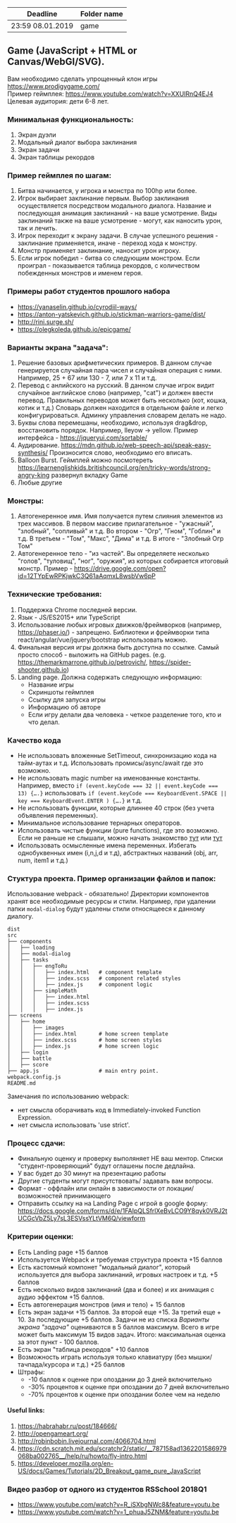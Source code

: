 | Deadline  | Folder name |
|-----------|-------------|
| 23:59 08.01.2019 | game |

## Game (JavaScript + HTML or Canvas/WebGl/SVG).

Вам необходимо сделать упрощенный клон игры https://www.prodigygame.com/  
Пример геймплея: https://www.youtube.com/watch?v=XXUIRnQ4EJ4  
Целевая аудитория: дети 6-8 лет.

### Минимальная функциональность:
  1) Экран дуэли
  2) Модальный диалог выбора заклинания
  3) Экран задачи
  4) Экран таблицы рекордов
  
### Пример геймплея по шагам:
1. Битва начинается, у игрока и монстра по 100hp или более.
2. Игрок выбирает заклинание первым. Выбор заклинания осуществляется посредством модального диалога. Название и последующая анимация заклинаний - на ваше усмотрение. Виды заклинаний также на ваше усмотрение - могут, как наносить урон, так и лечить. 
3. Игрок переходит к экрану задачи. В случае успешного решения - заклинание применяется, иначе - переход хода к монстру. 
4. Монстр применяет заклинание, наносит урон игроку.
5. Если игрок победил - битва со следующим монстром. Если проиграл - показывается таблица рекордов, с количеством побежденных монстров и именем героя. 

### Примеры работ студентов прошлого набора
- https://yanaselin.github.io/cyrodiil-ways/
- https://anton-yatskevich.github.io/stickman-warriors-game/dist/
- http://rini.surge.sh/
- https://olegkoleda.github.io/epicgame/

### Варианты экрана "задача":
 1) Решение базовых арифметических примеров. В данном случае генерируется случайная пара чисел и случайная операция с ними.  Например, 25 + 67 или 130 - 7, или 7 x 11 и т.д.
 2) Перевод с анлийского на русский. В данном случае игрок видит случайное английское слово (например, "cat") и должен ввести перевод. Правильных переводов может быть несколько (кот, кошка, котик и т.д.) Словарь должен находится в отдельном файле и легко конфигурироваться. Админку управления словарем делать не надо.  
 3) Буквы слова перемешаны, необходимо, используя drag&drop, восстановить порядок. Например, lleyow -> yellow. Пример интерфейса - https://jqueryui.com/sortable/
 4) Аудирование. https://mdn.github.io/web-speech-api/speak-easy-synthesis/ Произносится слово, необходимо его вписать.
 5) Balloon Burst. Геймплей можно посмотереть https://learnenglishkids.britishcouncil.org/en/tricky-words/strong-angry-king развернул вкладку Game 
 5) Любые другие
 
### Монстры:
1) Автогенеренное имя. Имя получается путем слияния элементов из трех массивов. 
   В первом массиве прилагательное - "ужасный", "злобный", "сопливый" и т.д. 
   Во втором - "Огр", "Гном", "Гоблин" и т.д.
   В третьем - "Том", "Макс", "Дима" и т.д.
   В итоге - "Злобный Огр Том"
 2) Автогенеренное тело - "из частей". Вы определяете несколько "голов", "туловищ", "ног", "оружия", из которых собирается итоговый монстр. 
 Пример - https://drive.google.com/open?id=12TYpEwRPKjwkC3Q61aAqmxL8wsbVw6pP
 
### Технические требования:
1) Поддержка Сhrome последней версии. 
2) Язык - JS/ES2015+ или TypeScript
3) Использование любых игровых движков/фреймворков (например, https://phaser.io/) - запрещено. 
   Библиотеки и фреймворки типа react/angular/vue/jquery/bootstrap использовать можно.
4) Финальная версия игры должна быть доступна по ссылке. Самый просто способ - выложить на GitHub pages. (e.g. https://themarkmarrone.github.io/petrovich/, https://spider-shooter.github.io)
5) Landing page. Должна содержать следующую информацию:
   - Название игры
   - Скриншоты геймплея
   - Ссылку для запуска игры
   - Информацию об авторе 
   - Если игру делали два человека - четкое разделение того, кто и что делал. 
  
### Качество кода
- Не использовать вложенные SetTimeout, синхронизацию кода на тайм-аутах и т.д. Использовать промисы/async/await где это возможно.
- Не использовать magic number на именованные константы.
Например, вместо `if (event.keyCode === 32 || event.keyCode === 13) {….}` использовать `if (event.keyCode === KeyboardEvent.SPACE || key === KeyboardEvent.ENTER ) {….}` и т.д.
- Не использовать функции, которые длиннее 40 строк (без учета объявления переменных).
- Минимальное использование тернарных операторов.
- Использовать чистые функции (pure functions), где это возможно. Если не раньше не слышали, можно начать знакомство [тут](https://medium.com/@jamesjefferyuk/javascript-what-are-pure-functions-4d4d5392d49c) или [тут](https://medium.com/javascript-scene/master-the-javascript-interview-what-is-a-pure-function-d1c076bec976) 
- Использовать осмысленные имена переменных. Избегать однобуквенных имен (i,n,j,d и т.д), абстрактных названий (obj, arr, num, item1 и т.д.)

### Cтуктура проекта. Пример организации файлов и папок:
Использование webpack - обязательно! Директории компонентов хранят все необходимые ресурсы и стили. Например, при удалении папки `modal-dialog` будут удалены стили относящееся к данному диалогу. 
    
    dist
    src
    ├── components                
    │   ├── loading
    │   ├── modal-dialog
    │   ├── tasks
    │   │   ├── engToRu
    │   │   │   ├── index.html   # component template
    │   │   │   ├── index.scss   # component related styles
    │   │   │   ├── index.js     # component logic
    │   │   ├── simpleMath
    │   │   │   ├── index.html
    │   │   │   ├── index.scss
    │   │   │   ├── index.js
    ├── screens
    │   ├── home
    │   │   ├── images
    │   │   ├── index.html       # home screen template
    │   │   ├── index.scss       # home screen styles
    │   │   ├── index.js         # home screen logic
    │   ├── login
    │   ├── battle
    │   ├── score
    ├── app.js                   # main entry point.
    webpack.config.js
    README.md
    
Замечания по использованию webpack:
- нет смысла оборачивать код в Immediately-invoked Function Expression.
- нет смысла использовать 'use strict'.

### Процесс сдачи: 
 - Финальную оценку и проверку выполяняет НЕ ваш ментор. Списки "студент-проверяющий" будут оглашены после дедлайна.
 - У вас будет до 30 минут на презентацию работы
 - Другие студенты могут присутствовать/ задавать вам вопросы.
 - Формат - оффлайн или онлайн в зависимости от локации/возможностей принимающего
 - Отправить ссылку на на Landing Page c игрой в google форму: https://docs.google.com/forms/d/e/1FAIpQLSfrlXeBvLCO9Y8qyk0VRJ2tUCGcVbZ5Ly7sL3ESVssYLtVM6Q/viewform
 

### Критерии оценки:
- Есть Landing page +15 баллов
- Используется Webpack и требуемая структура проекта +15 баллов
- Есть кастомный компонет "модальный диалог", который используется для выбора заклинаний, игровых настроек и т.д. +5 баллов
- Есть несколько видов заклинаний (два и более) и их анимация с аудио эффектом +15 баллов.
- Есть автогенерация монстров (имя и тело) + 15 баллов
- Есть экран задачи +15 баллов. За второй еще +15. За третий еще + 10. За последующие +5 баллов. Задачи не из списка *Варианты экрана "задача"* оцениваются в 5 баллов максимум. Всего в игре может быть максимум 15 видов задач. Итого: максимальная оценка за этот пункт - 100 баллов. 
- Есть экран "таблица рекордов" +10 баллов 
- Возможность играть используя только клавиатуру (без мышки/тачпада/курсора и т.д.) +25 баллов
- Штрафы: 
  - -10 баллов к оценке при опоздании до 3 дней включительно
  - -30% процентов к оценке при опоздании до 7 дней включительно
  - -70% процентов к оценке при опоздании более чем на неделю

#### Useful links:
1) https://habrahabr.ru/post/184666/  
2) http://opengameart.org/
3) http://robinbobin.livejournal.com/4066704.html
4) https://cdn.scratch.mit.edu/scratchr2/static/__787158ad1362201586979068ba002765__/help/ru/howto/fly-intro.html
5) https://developer.mozilla.org/en-US/docs/Games/Tutorials/2D_Breakout_game_pure_JavaScript

### Видео разбор от одного из студентов RSSchool 2018Q1
- https://www.youtube.com/watch?v=R_iSXbgNWc8&feature=youtu.be
- https://www.youtube.com/watch?v=1_phuaJ5ZNM&feature=youtu.be




